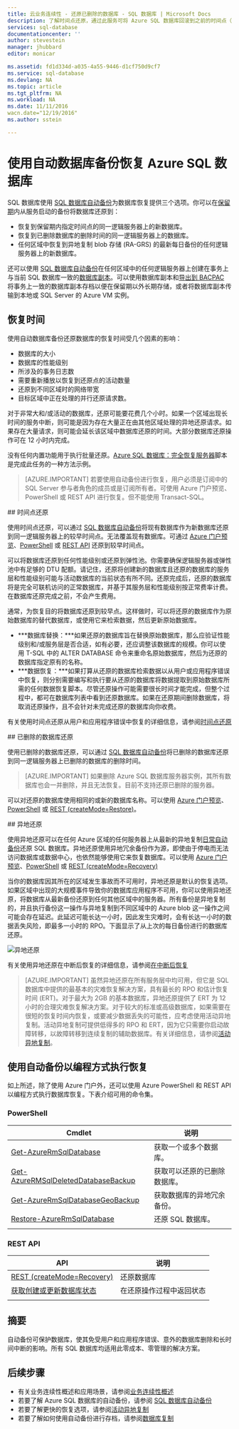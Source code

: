 ```yaml
---
title: 云业务连续性 - 还原已删除的数据库 - SQL 数据库 | Microsoft Docs
description: 了解时间点还原，通过此服务可将 Azure SQL 数据库回滚到之前的时间点（最多 35 天）。
services: sql-database
documentationcenter: ''
author: stevestein
manager: jhubbard
editor: monicar

ms.assetid: fd1d334d-a035-4a55-9446-d1cf750d9cf7
ms.service: sql-database
ms.devlang: NA
ms.topic: article
ms.tgt_pltfrm: NA
ms.workload: NA
ms.date: 11/11/2016
wacn.date="12/19/2016"
ms.author: sstein

---
```

# 使用自动数据库备份恢复 Azure SQL 数据库
SQL 数据库使用 [SQL 数据库自动备份](/documentation/articles/sql-database-automated-backups/)为数据库恢复提供三个选项。你可以在[保留期](/documentation/articles/sql-database-service-tiers/)内从服务启动的备份将数据库还原到：

- 恢复到保留期内指定时间点的同一逻辑服务器上的新数据库。
- 恢复到已删除数据库的删除时间的同一逻辑服务器上的数据库。
- 任何区域中恢复到异地复制 blob 存储 (RA-GRS) 的最新每日备份的任何逻辑服务器上的新数据库。

还可以使用 [SQL 数据库自动备份](/documentation/articles/sql-database-automated-backups/)在任何区域中的任何逻辑服务器上创建在事务上与当前 SQL 数据库一致的[数据库副本](/documentation/articles/sql-database-copy/)。可以使用数据库副本和[导出到 BACPAC](/documentation/articles/sql-database-export/) 将事务上一致的数据库副本存档以便在保留期以外长期存储，或者将数据库副本传输到本地或 SQL Server 的 Azure VM 实例。

## 恢复时间
使用自动数据库备份还原数据库的恢复时间受几个因素的影响：
 - 数据库的大小
 - 数据库的性能级别
 - 所涉及的事务日志数
 - 需要重新播放以恢复到还原点的活动数量
 - 还原到不同区域时的网络带宽
 - 目标区域中正在处理的并行还原请求数。
 
 对于非常大和/或活动的数据库，还原可能要花费几个小时。如果一个区域出现长时间的服务中断，则可能是因为存在大量正在由其他区域处理的异地还原请求。如果存在大量请求，则可能会延长该区域中数据库还原的时间。大部分数据库还原操作可在 12 小时内完成。

 没有任何内置功能用于执行批量还原。[Azure SQL 数据库：完全恢复服务器](https://gallery.technet.microsoft.com/Azure-SQL-Database-Full-82941666)脚本是完成此任务的一种方法示例。

> [AZURE.IMPORTANT] 若要使用自动备份进行恢复，用户必须是订阅中的 SQL Server 参与者角色的成员或是订阅所有者。可使用 Azure 门户预览、PowerShell 或 REST API 进行恢复。但不能使用 Transact-SQL。

##<a id="point-in-time-restore"></a> 时间点还原

使用时间点还原，可以通过 [SQL 数据库自动备份](/documentation/articles/sql-database-automated-backups/)将现有数据库作为新数据库还原到同一逻辑服务器上的较早时间点。无法覆盖现有数据库。可通过 [Azure 门户预览](/documentation/articles/sql-database-point-in-time-restore-portal/)、[PowerShell](/documentation/articles/sql-database-point-in-time-restore-powershell/) 或 [REST API](https://msdn.microsoft.com/zh-cn/library/azure/mt163685.aspx) 还原到较早时间点。


可以将数据库还原到任何性能级别或还原到弹性池。你需要确保逻辑服务器或弹性池中有足够的 DTU 配额。请记住，还原将创建新的数据库且还原的数据库的服务层和性能级别可能与活动数据库的当前状态有所不同。还原完成后，还原的数据库将是完全可联机访问的正常数据库，并基于其服务层和性能级别按正常费率计费。在数据库还原完成之前，不会产生费用。

通常，为恢复目的将数据库还原到较早点。这样做时，可以将还原的数据库作为原始数据库的替代数据库，或使用它来检索数据，然后更新原始数据库。

- ***数据库替换：***如果还原的数据库旨在替换原始数据库，那么应验证性能级别和/或服务层是否合适，如有必要，还应调整该数据库的规模。你可以使用 T-SQL 中的 ALTER DATABASE 命令来重命名原始数据库，然后为还原的数据库指定原有的名称。
- ***数据恢复：***如果打算从还原的数据库检索数据以从用户或应用程序错误中恢复，则分别需要编写和执行要从还原的数据库将数据提取到原始数据库所需的任何数据恢复脚本。尽管还原操作可能需要很长时间才能完成，但整个过程中，都可在数据库列表中看到还原数据库。如果在还原期间删除数据库，将取消还原操作，且不会针对未完成还原的数据库向你收费。

有关使用时间点还原从用户和应用程序错误中恢复的详细信息，请参阅[时间点还原](/documentation/articles/sql-database-recovery-using-backups/#point-in-time-restore)

##<a id="deleted-database-restore"></a> 已删除的数据库还原

使用已删除的数据库还原，可以通过 [SQL 数据库自动备份](/documentation/articles/sql-database-automated-backups/)将已删除的数据库还原到同一逻辑服务器上已删除的数据库的删除时间。

> [AZURE.IMPORTANT] 如果删除 Azure SQL 数据库服务器实例，其所有数据库也会一并删除，并且无法恢复。目前不支持还原已删除的服务器。

可以对还原的数据库使用相同的或新的数据库名称。可以使用 [Azure 门户预览](/documentation/articles/sql-database-restore-deleted-database-portal/)、[PowerShell](/documentation/articles/sql-database-restore-deleted-database-powershell/) 或 [REST (createMode=Restore)](https://msdn.microsoft.com/zh-cn/library/azure/mt163685.aspx)。



##<a id="geo-restore"></a> 异地还原

使用异地还原可以在任何 Azure 区域的任何服务器上从最新的异地复制[日常自动备份](/documentation/articles/sql-database-automated-backups/)还原 SQL 数据库。异地还原使用异地冗余备份作为源，即使由于停电而无法访问数据库或数据中心，也依然能够使用它来恢复数据库。可以使用 [Azure 门户预览](/documentation/articles/sql-database-geo-restore-portal/)、[PowerShell](/documentation/articles/sql-database-geo-restore-powershell/) 或 [REST (createMode=Recovery)](https://msdn.microsoft.com/zh-cn/library/azure/mt163685.aspx)


当你的数据库因其所在的区域发生事故而不可用时，异地还原是默认的恢复选项。如果区域中出现的大规模事件导致你的数据库应用程序不可用，你可以使用异地还原，将数据库从最新备份还原到任何其他区域中的服务器。所有备份是异地复制的，并且执行备份这一操作与异地复制到不同区域中的 Azure blob 这一操作之间可能会存在延迟。此延迟可能长达一小时，因此发生灾难时，会有长达一小时的数据丢失风险，即最多一小时的 RPO。下面显示了从上次的每日备份进行的数据库还原。

![异地还原](./media/sql-database-geo-restore/geo-restore-2.png)

有关使用异地还原在中断后恢复的详细信息，请参阅[在中断后恢复](/documentation/articles/sql-database-disaster-recovery/)

> [AZURE.IMPORTANT] 虽然异地还原在所有服务层中均可用，但它是 SQL 数据库中提供的最基本的灾难恢复解决方案，具有最长的 RPO 和估计恢复时间 (ERT)。对于最大为 2GB 的基本数据库，异地还原提供了 ERT 为 12 小时的合理灾难恢复解决方案。对于较大的标准或高级数据库，如果需要在很短的恢复时间内恢复，或要减少数据丢失的可能性，应考虑使用活动异地复制。活动异地复制可提供低得多的 RPO 和 ERT，因为它只需要你启动故障转移，以故障转移到连续复制的辅助数据库。有关详细信息，请参阅[活动异地复制](/documentation/articles/sql-database-geo-replication-overview/)。

## 使用自动备份以编程方式执行恢复
如上所述，除了使用 Azure 门户外，还可以使用 Azure PowerShell 和 REST API 以编程方式执行数据库恢复。下表介绍可用的命令集。

### PowerShell

|Cmdlet|说明|
|------|-----------|
|[Get-AzureRmSqlDatabase](https://msdn.microsoft.com/zh-cn/library/azure/mt603648.aspx)|获取一个或多个数据库。|
|[Get-AzureRMSqlDeletedDatabaseBackup](https://msdn.microsoft.com/zh-cn/library/azure/mt693387.aspx)|获取可以还原的已删除数据库。|
|[Get-AzureRmSqlDatabaseGeoBackup](https://msdn.microsoft.com/zh-cn/library/azure/mt693388.aspx)|获取数据库的异地冗余备份。|
|[Restore-AzureRmSqlDatabase](https://msdn.microsoft.com/zh-cn/library/azure/mt693390.aspx)|还原 SQL 数据库。|
| | |

### REST API

|API|说明|
| --- | --- |
|[REST (createMode=Recovery)](https://msdn.microsoft.com/zh-cn/library/azure/mt163685.aspx)|还原数据库|
|[获取创建或更新数据库状态](https://msdn.microsoft.com/zh-cn/library/azure/mt643934.aspx)|在还原操作过程中返回状态|
| | |

## 摘要
自动备份可保护数据库，使其免受用户和应用程序错误、意外的数据库删除和长时间中断的影响。所有 SQL 数据库均适用此零成本、零管理的解决方案。

## 后续步骤
- 有关业务连续性概述和应用场景，请参阅[业务连续性概述](/documentation/articles/sql-database-business-continuity/)
- 若要了解 Azure SQL 数据库的自动备份，请参阅 [SQL 数据库自动备份](/documentation/articles/sql-database-automated-backups/)
- 若要了解更快的恢复选项，请参阅[活动异地复制](/documentation/articles/sql-database-geo-replication-overview/)
- 若要了解如何使用自动备份进行存档，请参阅[数据库复制](/documentation/articles/sql-database-copy/)

<!---HONumber=Mooncake_1212_2016-->